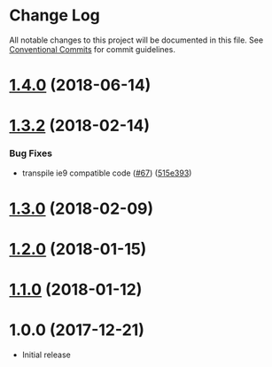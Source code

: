 # Change Log

All notable changes to this project will be documented in this file.
See [Conventional Commits](https://conventionalcommits.org) for commit guidelines.

<a name="1.4.0"></a>
# [1.4.0](https://github.com/WeTransfer/concorde.js/compare/@wetransfer/concorde-cookie@1.0.0...@wetransfer/concorde-cookie@1.4.0) (2018-06-14)


<a name="1.3.2"></a>
# [1.3.2](https://github.com/WeTransfer/concorde.js/compare/@wetransfer/concorde-cookie@1.0.0...@wetransfer/concorde-cookie@1.3.2) (2018-02-14)

### Bug Fixes

* transpile ie9 compatible code ([#67](https://github.com/WeTransfer/concorde.js/pull/67)) ([515e393](https://github.com/WeTransfer/concorde.js/commit/515e393))

<a name="1.3.0"></a>
# [1.3.0](https://github.com/WeTransfer/concorde.js/compare/@wetransfer/concorde-cookie@1.0.0...@wetransfer/concorde-cookie@1.3.0) (2018-02-09)

<a name="1.2.0"></a>
# [1.2.0](https://github.com/WeTransfer/concorde.js/compare/@wetransfer/concorde-cookie@1.0.0...@wetransfer/concorde-cookie@1.2.0) (2018-01-15)

<a name="1.1.0"></a>
# [1.1.0](https://github.com/WeTransfer/concorde.js/compare/@wetransfer/concorde-cookie@1.0.0...@wetransfer/concorde-cookie@1.1.0) (2018-01-12)


<a name="1.0.0"></a>
# 1.0.0 (2017-12-21)


* Initial release
